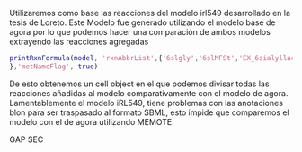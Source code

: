 Utilizaremos como base las reacciones del modelo irl549 desarrollado en la tesis de Loreto. Este Modelo fue generado utilizando el modelo base de agora por lo que podemos hacer una comparación de ambos modelos extrayendo las reacciones agregadas
```matlab
printRxnFormula(model, 'rxnAbbrList',{'6slgly','6slMFSt','EX_6sialyllactose','3flgly1','3flABCt','EX_3fucosyllactose(e)', '2flgly', '2flABCt', 'EX_2fucosyllactose(e)','lnntgly','lnntABCt','EX_Lacto_N_Neotetraose(e)','GlcNAc-gal-glcgly2','lntgly','lntABCt','EX_Lacto_N_Tetraose(e)','biomass525','LCTSMFSt','TRAN_mglx','EX_mglx(e)','TRAN_lactgsh', 'EX_lactgsh(e)','TRAN_gsh','EX_gsh(e)','lald_mglx','mglx_lactgsh','acCOAACP','malCOAACP','acmalACP','3hbutACP','but2ACP','butACP','butmalACP','3ohexto3hhexACP','3hhextothexACP','thextohexACP','hexmalACP','3ooctto3hoctACP','3hocttotoctACP','tocttooctACP','octmalACP','3odecto3hdecACP','3hdectotdecACP','tdectodecACP','decmalACP','3oddecto3hddecACP' , '3hddectotddecACP','tddectoddcaACP','ddcamalACP','3omrsto3hmrsACP', '3hmrstotmrsACP', 'tmrstomyrsACP','myrsmalACP','3opalmto3hpalmACP','3hpalmtotpalmACP','tpalmtopalmACP','palmmalACP','3ooctdto3hoctaACP','3hoctatotoctdACP','toctdtoocdaACP','palmACPtopmtcoa','12acpg3p','14acpg3p','16acpg3p','18acpg3p','myrstca1','palmtca1','sttca1','LTA','sink_LTA[c]','sink_pgp120[c]','sink_pgp140[c]','sink_pgp160[c]','sink_pgp180[c]'
},'metNameFlag', true)
```
De esto obtenemos un cell object en el que podemos divisar todas las reacciones añadidas al modelo comparativamente con el modelo de agora.
Lamentablemente el modelo iRL549, tiene problemas con las anotaciones blon para ser traspasado al formato SBML, esto impide que comparemos el modelo con el de agora utilizando MEMOTE.



   
GAP SEC
